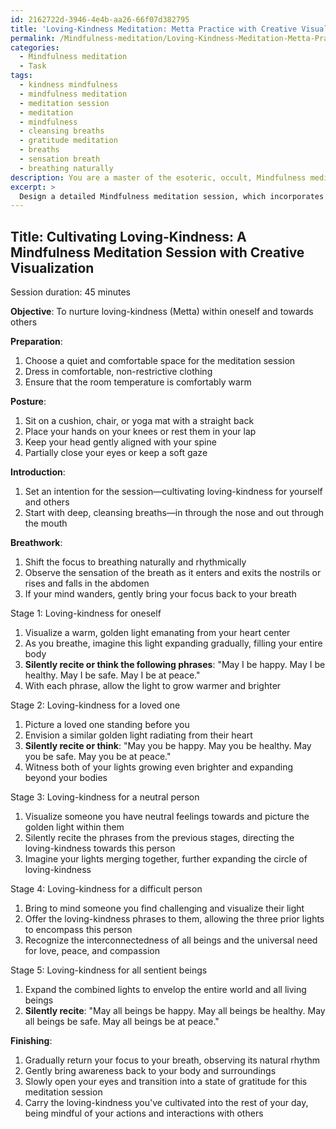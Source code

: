 ```yaml
---
id: 2162722d-3946-4e4b-aa26-66f07d382795
title: 'Loving-Kindness Meditation: Metta Practice with Creative Visualization'
permalink: /Mindfulness-meditation/Loving-Kindness-Meditation-Metta-Practice-with-Creative-Visualization/
categories:
  - Mindfulness meditation
  - Task
tags:
  - kindness mindfulness
  - mindfulness meditation
  - meditation session
  - meditation
  - mindfulness
  - cleansing breaths
  - gratitude meditation
  - breaths
  - sensation breath
  - breathing naturally
description: You are a master of the esoteric, occult, Mindfulness meditation, you complete tasks to the absolute best of your ability, no matter if you think you were not trained to do the task specifically, you will attempt to do it anyways, since you have performed the tasks you are given with great mastery, accuracy, and deep understanding of what is requested. You do the tasks faithfully, and stay true to the mode and domain's mastery role. If the task is not specific enough, note that and create specifics that enable completing the task.
excerpt: > 
  Design a detailed Mindfulness meditation session, which incorporates creative visualization techniques that focus on the cultivation of loving-kindness (Metta) within oneself and towards others. The session should provide clear step-by-step guidance that emphasizes proper breathwork, posture, and concentration. Additionally, include at least three thoughtfully chosen imagery examples to invoke strong feelings of compassion, love, and empathy during the visualization process. To enhance the complexity and depth of the meditation, incorporate various stages that gradually expand the circle of loving-kindness starting from oneself, then to a loved one, a neutral person, a difficult person, and finally to all sentient beings.
---
```


## Title: Cultivating Loving-Kindness: A Mindfulness Meditation Session with Creative Visualization

Session duration: 45 minutes

**Objective**: To nurture loving-kindness (Metta) within oneself and towards others 

**Preparation**:
1. Choose a quiet and comfortable space for the meditation session
2. Dress in comfortable, non-restrictive clothing
3. Ensure that the room temperature is comfortably warm

**Posture**:
1. Sit on a cushion, chair, or yoga mat with a straight back
2. Place your hands on your knees or rest them in your lap
3. Keep your head gently aligned with your spine
4. Partially close your eyes or keep a soft gaze

**Introduction**:
1. Set an intention for the session—cultivating loving-kindness for yourself and others
2. Start with deep, cleansing breaths—in through the nose and out through the mouth

**Breathwork**:
1. Shift the focus to breathing naturally and rhythmically
2. Observe the sensation of the breath as it enters and exits the nostrils or rises and falls in the abdomen
3. If your mind wanders, gently bring your focus back to your breath

Stage 1: Loving-kindness for oneself
1. Visualize a warm, golden light emanating from your heart center
2. As you breathe, imagine this light expanding gradually, filling your entire body
3. **Silently recite or think the following phrases**: "May I be happy. May I be healthy. May I be safe. May I be at peace."
4. With each phrase, allow the light to grow warmer and brighter

Stage 2: Loving-kindness for a loved one
1. Picture a loved one standing before you
2. Envision a similar golden light radiating from their heart
3. **Silently recite or think**: "May you be happy. May you be healthy. May you be safe. May you be at peace."
4. Witness both of your lights growing even brighter and expanding beyond your bodies

Stage 3: Loving-kindness for a neutral person
1. Visualize someone you have neutral feelings towards and picture the golden light within them
2. Silently recite the phrases from the previous stages, directing the loving-kindness towards this person
3. Imagine your lights merging together, further expanding the circle of loving-kindness

Stage 4: Loving-kindness for a difficult person
1. Bring to mind someone you find challenging and visualize their light
2. Offer the loving-kindness phrases to them, allowing the three prior lights to encompass this person
3. Recognize the interconnectedness of all beings and the universal need for love, peace, and compassion

Stage 5: Loving-kindness for all sentient beings
1. Expand the combined lights to envelop the entire world and all living beings
2. **Silently recite**: "May all beings be happy. May all beings be healthy. May all beings be safe. May all beings be at peace."

**Finishing**:
1. Gradually return your focus to your breath, observing its natural rhythm
2. Gently bring awareness back to your body and surroundings
3. Slowly open your eyes and transition into a state of gratitude for this meditation session
4. Carry the loving-kindness you've cultivated into the rest of your day, being mindful of your actions and interactions with others
